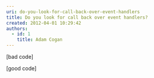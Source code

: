 ```yaml
---
uri: do-you-look-for-call-back-over-event-handlers
title: Do you look for call back over event handlers?
created: 2012-04-01 10:29:42
authors:
  - id: 1
    title: Adam Cogan
---
```





<span class='intro'> <p class="MsoListParagraph"><span lang="EN-AU">[bad code]</span></p>
<p class="MsoListParagraph"><span lang="EN-AU">[good code]</span></p> </span>




